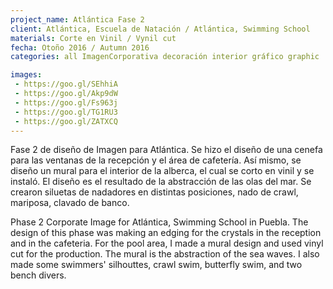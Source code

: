 ```yaml
---
project_name: Atlántica Fase 2
client: Atlántica, Escuela de Natación / Atlántica, Swimming School
materials: Corte en Vinil / Vynil cut
fecha: Otoño 2016 / Autumn 2016
categories: all ImagenCorporativa decoración interior gráfico graphic

images:
 - https://goo.gl/SEhhiA
 - https://goo.gl/Akp9dW
 - https://goo.gl/Fs963j
 - https://goo.gl/TG1RU3
 - https://goo.gl/ZATXCQ
---
```

Fase 2 de diseño de Imagen para Atlántica. Se hizo el diseño de una cenefa para las ventanas de la recepción y el área de cafetería. Así mismo, se diseño un mural para el interior de la alberca, el cual se corto en vinil y se instaló. El diseño es el resultado de la abstracción de las olas del mar. Se crearon siluetas de nadadores en distintas posiciones, nado de crawl, mariposa, clavado de banco.


Phase 2 Corporate Image for Atlántica, Swimming School in Puebla. The design of this phase was making an edging for the crystals in the reception and in the cafeteria. For the pool area, I made a mural design and used vinyl cut for the production. The mural is the abstraction of the sea waves. I also made some swimmers' silhouttes, crawl swim, butterfly swim, and two bench divers.
